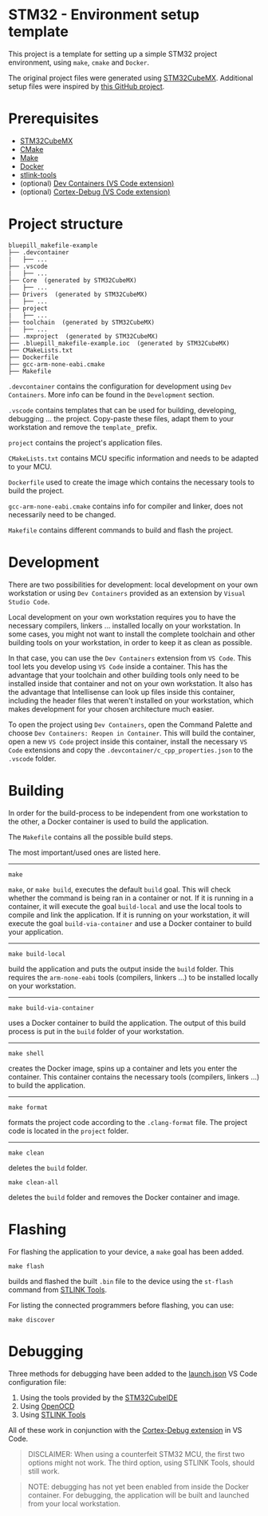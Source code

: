 # STM32 - Environment setup template

This project is a template for setting up a simple STM32 project environment, using `make`, `cmake` and `Docker`.

The original project files were generated using [STM32CubeMX](https://www.st.com/en/development-tools/stm32cubemx.html).
Additional setup files were inspired by [this GitHub project](https://github.com/prtzl/stm32).

# Prerequisites

- [STM32CubeMX](https://www.st.com/en/development-tools/stm32cubemx.html)
- [CMake](https://cmake.org/)
- [Make](https://www.gnu.org/software/make/)
- [Docker](https://www.docker.com/)
- [stlink-tools](https://github.com/stlink-org/stlink)
- (optional) [Dev Containers (VS Code extension)](https://code.visualstudio.com/docs/devcontainers/containers)
- (optional) [Cortex-Debug (VS Code extension)](https://github.com/Marus/cortex-debug)

# Project structure

```
bluepill_makefile-example
├── .devcontainer
|   ├── ...
├── .vscode
|   ├── ...
├── Core  (generated by STM32CubeMX)
|   ├── ...
├── Drivers  (generated by STM32CubeMX)
|   ├── ...
├── project
|   ├── ...
├── toolchain  (generated by STM32CubeMX)
|   ├── ...
├── .mxproject  (generated by STM32CubeMX)
├── .bluepill_makefile-example.ioc  (generated by STM32CubeMX)
├── CMakeLists.txt
├── Dockerfile
├── gcc-arm-none-eabi.cmake
├── Makefile
```

`.devcontainer`
contains the configuration for development using `Dev Containers`. More info can be found in the `Development` section.

`.vscode`
contains templates that can be used for building, developing, debugging ... the project. Copy-paste these files, adapt them to your workstation and remove the `template_` prefix.

`project`
contains the project's application files.

`CMakeLists.txt`
contains MCU specific information and needs to be adapted to your MCU.

`Dockerfile`
used to create the image which contains the necessary tools to build the project.

`gcc-arm-none-eabi.cmake`
contains info for compiler and linker, does not necessarily need to be changed.

`Makefile`
contains different commands to build and flash the project.


# Development

There are two possibilities for development: local development on your own workstation or using `Dev Containers` provided as an extension by `Visual Studio Code`.

Local development on your own workstation requires you to have the necessary compilers, linkers ... installed locally on your workstation.
In some cases, you might not want to install the complete toolchain and other building tools on your workstation, in order to keep it as clean as possible.

In that case, you can use the `Dev Containers` extension from `VS Code`. This tool lets you develop using `VS Code` inside a container.
This has the advantage that your toolchain and other building tools only need to be installed inside that container and not on your own workstation.
It also has the advantage that Intellisense can look up files inside this container, including the header files that weren't installed on your workstation, which makes development for your chosen architecture much easier.

To open the project using `Dev Containers`, open the Command Palette and choose `Dev Containers: Reopen in Container`.
This will build the container, open a new `VS Code` project inside this container, install the necessary `VS Code` extensions and copy the `.devcontainer/c_cpp_properties.json` to the `.vscode` folder.

# Building

In order for the build-process to be independent from one workstation to the other, a Docker container is used to build the application.

The `Makefile` contains all the possible build steps.

The most important/used ones are listed here.

---

```
make
```
`make`, or `make build`, executes the default `build` goal. This will check whether the command is being ran in a container or not.
If it is running in a container, it will execute the goal `build-local` and use the local tools to compile and link the application.
If it is running on your workstation, it will execute the goal `build-via-container` and use a Docker container to build your application.

---

```
make build-local
```
build the application and puts the output inside the `build` folder.
This requires the `arm-none-eabi` tools (compilers, linkers ...) to be installed locally on your workstation.

---

```
make build-via-container
```
uses a Docker container to build the application. The output of this build process is put in the `build` folder of your workstation.

---

```
make shell
```
creates the Docker image, spins up a container and lets you enter the container. This container contains the necessary tools (compilers, linkers ...) to build the application.

---

```
make format
```
formats the project code according to the `.clang-format` file. The project code is located in the `project` folder.

---

```
make clean
```
deletes the `build` folder.

```
make clean-all
```
deletes the `build` folder and removes the Docker container and image.

# Flashing

For flashing the application to your device, a `make` goal has been added.

```
make flash
```
builds and flashed the built `.bin` file to the device using the `st-flash` command from [STLINK Tools](https://github.com/stlink-org/stlink).

For listing the connected programmers before flashing, you can use:
```
make discover
```

# Debugging

Three methods for debugging have been added to the [launch.json](.vscode/launch.json) VS Code configuration file:

1. Using the tools provided by the [STM32CubeIDE](https://www.st.com/en/development-tools/stm32cubeide.html)
2. Using [OpenOCD](https://openocd.org/)
3. Using [STLINK Tools](https://github.com/stlink-org/stlink)

All of these work in conjunction with the [Cortex-Debug extension](https://github.com/Marus/cortex-debug) in VS Code.

> DISCLAIMER: When using a counterfeit STM32 MCU, the first two options might not work. The third option, using STLINK Tools, should still work.

> NOTE: debugging has not yet been enabled from inside the Docker container. For debugging, the application will be built and launched from your local workstation.
